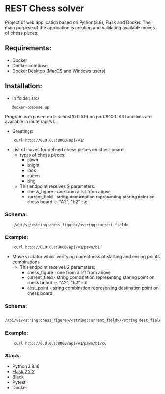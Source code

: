# REST Chess solver

Project of web application based on Python(3.8), Flask and Docker. The main purpose of the application is creating and validating available moves of chess pieces.

## Requirements:
* Docker
* Docker-compose
* Docker Desktop (MacOS and Windows users)

## Installation:
* in folder: src/
```
   docker-compose up
```
Program is exposed on localhost(0.0.0.0) on port 8000:
All functions are available in route /api/v1/:
* Greetings:
```
    curl http://0.0.0.0:8000/api/v1/
```
* List of moves for defined chess pieces on chess board
  * types of chess pieces:
    * pawn
    * knight
    * rook
    * queen
    * king
  * This endpoint receives 2 parameters:
    * chess_figure - one from a list from above
    * current_field - string combination representing staring point on chess board ie. "A2", "b2" etc.

### Schema:
```
    /api/v1/<string:chess_figure>/<string:current_field>
```

### Example:
```
    curl http://0.0.0.0:8000/api/v1/pawn/b1
```
* Move validator which verifying correctness of starting and ending points combinations
  * This endpoint receives 2 parameters:
    * chess_figure - one from a list from above
    * current_field - string combination representing staring point on chess board ie. "A2", "b2" etc.
    * dest_point - string combination representing destination point on chess board
### Schema:
```
    /api/v1/<string:chess_figure>/<string:current_field>/<string:dest_field>
```

### Example:
```
    curl http://0.0.0.0:8000/api/v1/pawn/b1/c6
```


### Stack:
* Python 3.8.16
* [Flask 2.2.2](https://flask.palletsprojects.com/en/2.2.x/)
* Black
* Pytest
* Docker
